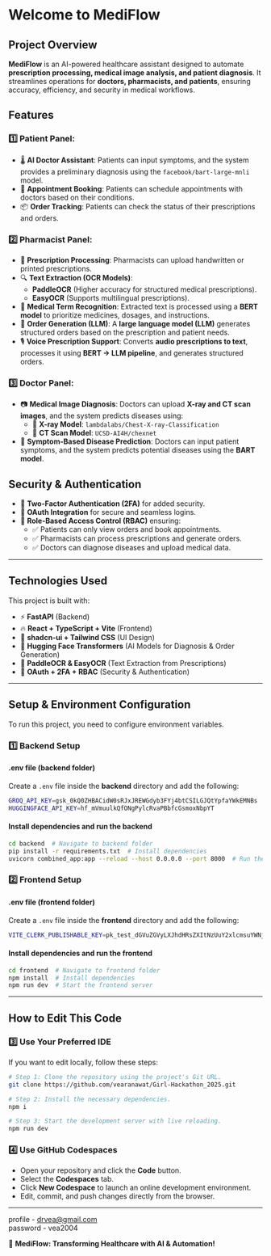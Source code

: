 # Welcome to MediFlow

## Project Overview

**MediFlow** is an AI-powered healthcare assistant designed to automate **prescription processing, medical image analysis, and patient diagnosis**. It streamlines operations for **doctors, pharmacists, and patients**, ensuring accuracy, efficiency, and security in medical workflows.

## Features

### **1️⃣ Patient Panel:**
- 🌡️ **AI Doctor Assistant**: Patients can input symptoms, and the system provides a preliminary diagnosis using the `facebook/bart-large-mnli` model.
- 📅 **Appointment Booking**: Patients can schedule appointments with doctors based on their conditions.
- 📦 **Order Tracking**: Patients can check the status of their prescriptions and orders.

### **2️⃣ Pharmacist Panel:**
- 📄 **Prescription Processing**: Pharmacists can upload handwritten or printed prescriptions.
- 🔍 **Text Extraction (OCR Models)**:
  - **PaddleOCR** (Higher accuracy for structured medical prescriptions).
  - **EasyOCR** (Supports multilingual prescriptions).
- 🏥 **Medical Term Recognition**: Extracted text is processed using a **BERT model** to prioritize medicines, dosages, and instructions.
- 🤖 **Order Generation (LLM)**: A **large language model (LLM)** generates structured orders based on the prescription and patient needs.
- 🎙 **Voice Prescription Support**: Converts **audio prescriptions to text**, processes it using **BERT → LLM pipeline**, and generates structured orders.

### **3️⃣ Doctor Panel:**
- 📷 **Medical Image Diagnosis**: Doctors can upload **X-ray and CT scan images**, and the system predicts diseases using:
  - 🩻 **X-ray Model**: `lambdalabs/Chest-X-ray-Classification`
  - 🧠 **CT Scan Model**: `UCSD-AI4H/chexnet`
- 📝 **Symptom-Based Disease Prediction**: Doctors can input patient symptoms, and the system predicts potential diseases using the **BART model**.

## Security & Authentication
- 🔐 **Two-Factor Authentication (2FA)** for added security.
- 🔄 **OAuth Integration** for secure and seamless logins.
- 👥 **Role-Based Access Control (RBAC)** ensuring:
  - ✅ Patients can only view orders and book appointments.
  - ✅ Pharmacists can process prescriptions and generate orders.
  - ✅ Doctors can diagnose diseases and upload medical data.

---

## **Technologies Used**
This project is built with:
- ⚡ **FastAPI** (Backend)
- 🔥 **React + TypeScript + Vite** (Frontend)
- 🎨 **shadcn-ui + Tailwind CSS** (UI Design)
- 🏥 **Hugging Face Transformers** (AI Models for Diagnosis & Order Generation)
- 📄 **PaddleOCR & EasyOCR** (Text Extraction from Prescriptions)
- 🔐 **OAuth + 2FA + RBAC** (Security & Authentication)

---

## **Setup & Environment Configuration**
To run this project, you need to configure environment variables.

### **1️⃣ Backend Setup**
#### **.env file (backend folder)**
Create a `.env` file inside the **backend** directory and add the following:
```sh
GROQ_API_KEY=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
HUGGINGFACE_API_KEY=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
```
#### **Install dependencies and run the backend**
```sh
cd backend  # Navigate to backend folder
pip install -r requirements.txt  # Install dependencies
uvicorn combined_app:app --reload --host 0.0.0.0 --port 8000  # Run the FastAPI backend
```

### **2️⃣ Frontend Setup**
#### **.env file (frontend folder)**
Create a `.env` file inside the **frontend** directory and add the following:
```sh
VITE_CLERK_PUBLISHABLE_KEY=pk_test_dGVuZGVyLXJhdHRsZXItNzUuY2xlcmsuYWNjb3VudHMuZGV2JA
```
#### **Install dependencies and run the frontend**
```sh
cd frontend  # Navigate to frontend folder
npm install  # Install dependencies
npm run dev  # Start the frontend server
```

---

## **How to Edit This Code**

### **3️⃣ Use Your Preferred IDE**
If you want to edit locally, follow these steps:

```sh
# Step 1: Clone the repository using the project's Git URL.
git clone https://github.com/vearanawat/Girl-Hackathon_2025.git

# Step 2: Install the necessary dependencies.
npm i

# Step 3: Start the development server with live reloading.
npm run dev
```

### **4️⃣ Use GitHub Codespaces**
- Open your repository and click the **Code** button.
- Select the **Codespaces** tab.
- Click **New Codespace** to launch an online development environment.
- Edit, commit, and push changes directly from the browser.

---
profile - drvea@gmail.com <br>
password - vea2004

🚀 **MediFlow: Transforming Healthcare with AI & Automation!**
